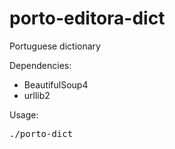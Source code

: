 porto-editora-dict
==================

Portuguese dictionary

Dependencies:
* BeautifulSoup4
* urllib2

Usage:
<pre>
./porto-dict <word>
</pre>
